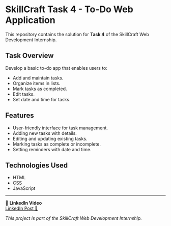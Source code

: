 # SkillCraft Task 4 - To-Do Web Application

This repository contains the solution for **Task 4** of the SkillCraft Web Development Internship.

## Task Overview

Develop a basic to-do app that enables users to:

- Add and maintain tasks.
- Organize items in lists.
- Mark tasks as completed.
- Edit tasks.
- Set date and time for tasks.

## Features

- User-friendly interface for task management.
- Adding new tasks with details.
- Editing and updating existing tasks.
- Marking tasks as complete or incomplete.
- Setting reminders with date and time.

## Technologies Used

- HTML
- CSS
- JavaScript

---
🎥 **LinkedIn Video**   
[LinkedIn Post 🔗](https://www.linkedin.com/posts/activity-7366024629318057984-5AAc?utm_source=share&utm_medium=member_desktop&rcm=ACoAAFxllrAB2mP6usCdZraySPtZAqF6EL0J9c0)

*This project is part of the SkillCraft Web Development Internship.*

